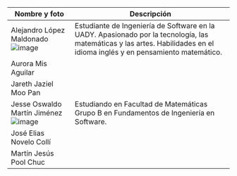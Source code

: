 | Nombre y foto | Descripción | 
|----------|----------|
| Alejandro López Maldonado ![image](https://github.com/alejandrolopezmldndo/FIS---EQUIPO-6/assets/143463559/c204fa3a-8745-4955-944a-cbc059bf31b6) | Estudiante de Ingeniería de Software en la UADY. Apasionado por la tecnología, las matemáticas y las artes. Habilidades en el idioma inglés y en pensamiento matemático. | 
| Aurora Mis Aguilar |  |
| Jareth Jaziel Moo Pan |  | 
| Jesse Oswaldo Martín Jiménez ![image]([https://github.com/ElYesso/FIS---EQUIPO-6-fork/blob/Primera-Entrega/FOTO.JPG?raw=true](https://alumnosuady-my.sharepoint.com/personal/a20203125_alumnos_uady_mx/_layouts/15/SkySyncRedir.aspx?Type=2&ResourceId=72a39882ecfc40ed9be1c43d7c19bb66&View=0)https://alumnosuady-my.sharepoint.com/personal/a20203125_alumnos_uady_mx/_layouts/15/SkySyncRedir.aspx?Type=2&ResourceId=72a39882ecfc40ed9be1c43d7c19bb66&View=0) | Estudiando en Facultad de Matemáticas Grupo B en Fundamentos de Ingeniería en Software. |
| José Elias Novelo Collí |  | 
| Martín Jesús Pool Chuc |  | 
